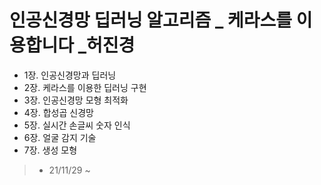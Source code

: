 # 인공신경망 딥러닝 알고리즘 _ 케라스를 이용합니다 _허진경
- 1장. 인공신경망과 딥러닝
- 2장. 케라스를 이용한 딥러닝 구현
- 3장. 인공신경망 모형 최적화
- 4장. 합성곱 신경망
- 5장. 실시간 손글씨 숫자 인식
- 6장. 얼굴 감지 기술
- 7장. 생성 모형
>- 21/11/29 ~

